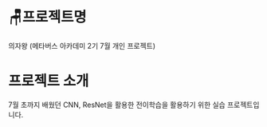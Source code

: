 # 🪑프로젝트명
의자왕 (메타버스 아카데미 2기 7월 개인 프로젝트)

# 프로젝트 소개
7월 초까지 배웠던 CNN, ResNet을 활용한 전이학습을 활용하기 위한 실습 프로젝트입니다.
